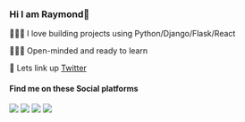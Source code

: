 ### Hi I am Raymond👋

🧑🏾‍💻 I love building projects using Python/Django/Flask/React

🧑🏾‍💻 Open-minded and ready to learn

🔗 Lets link up [Twitter](https://twitter.com/raykipkorir02)

#### Find me on these Social platforms
[<img src="https://img.shields.io/badge/twitter-%231DA1F2.svg?&style=for-the-badge&logo=twitter&logoColor=white" />](https://twitter.com/raykipkorir02) [<img src="https://img.shields.io/badge/medium-%2312100E.svg?&style=for-the-badge&logo=medium&logoColor=white" />](https://medium.com/@raykipkorir) [<img src="https://img.shields.io/badge/linkedin-%230077B5.svg?&style=for-the-badge&logo=linkedin&logoColor=white" />](https://www.linkedin.com/in/raykipkorir/) [<img src = "https://img.shields.io/badge/youtube-%23E4405F.svg?&style=for-the-badge&logo=youtube&logoColor=white">](https://www.youtube.com/@codewithray)
